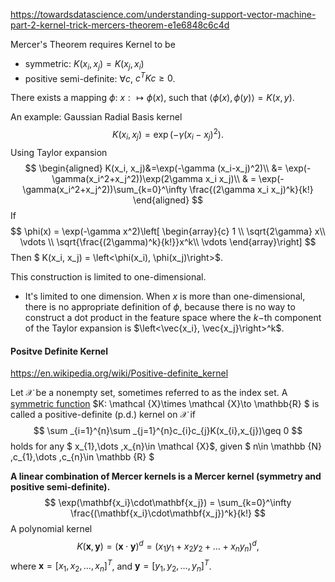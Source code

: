 





https://towardsdatascience.com/understanding-support-vector-machine-part-2-kernel-trick-mercers-theorem-e1e6848c6c4d



Mercer's Theorem requires Kernel to be

- symmetric: $K(x_i, x_j) = K(x_j, x_i)$
- positive semi-definite: $\forall c,$ $c^T K c\geq 0$.

There exists a mapping $\phi$: $x: \mapsto \phi(x)$, such that $\left < \phi(x), \phi(y)\right> = K(x,y)$.



An example: Gaussian Radial Basis kernel
$$
K(x_i, x_j)=\exp(-\gamma (x_i-x_j)^2).
$$
Using Taylor expansion
$$
\begin{aligned}
K(x_i, x_j)&=\exp(-\gamma (x_i-x_j)^2)\\
  &= \exp(-\gamma(x_i^2+x_j^2))\exp(2\gamma x_i x_j)\\
  & = \exp(-\gamma(x_i^2+x_j^2))\sum_{k=0}^\infty \frac{(2\gamma x_i x_j)^k}{k!}
\end{aligned}
$$
If 
$$
\phi(x) = \exp(-\gamma x^2)\left[
	\begin{array}{c} 
	1 \\
	\sqrt{2\gamma} x\\
	\vdots \\
	\sqrt{\frac{(2\gamma)^k}{k!}}x^k\\
	\vdots
	\end{array}\right]
$$
Then $ K(x_i, x_j) = \left<\phi(x_i), \phi(x_j)\right>$.



This construction is limited to one-dimensional.

- It's limited to one dimension. When $x$ is more than one-dimensional, there is no appropriate definition of $\phi$, because there is no way to construct a dot product in the feature space where the $k-$th component of the Taylor expansion is $\left<\vec{x_i}, \vec{x_j}\right>^k$.

#### Positve Definite Kernel 

https://en.wikipedia.org/wiki/Positive-definite_kernel

Let $\mathcal {X}$ be a nonempty set, sometimes referred to as the index set. A [symmetric function](https://en.wikipedia.org/wiki/Symmetric_function) $K: \mathcal {X}\times \mathcal {X}\to \mathbb{R} $ is called a positive-definite (p.d.) kernel on $\mathcal {X}$ if
$$
\sum _{i=1}^{n}\sum _{j=1}^{n}c_{i}c_{j}K(x_{i},x_{j})\geq 0
$$
holds for any $ x_{1},\dots ,x_{n}\in \mathcal {X}$, given $ n\in \mathbb {N} ,c_{1},\dots ,c_{n}\in \mathbb {R} $

**A linear combination of Mercer kernels is a Mercer kernel (symmetry and positive semi-definite).**
$$
\exp(\mathbf{x_i}\cdot\mathbf{x_j}) = \sum_{k=0}^\infty \frac{(\mathbf{x_i}\cdot\mathbf{x_j})^k}{k!}
$$
A polynomial kernel 
$$
K(\mathbf{x}, \mathbf{y}) = (\mathbf{x}\cdot\mathbf{y})^d = (x_1 y_1 + x_2 y_2 + \ldots + x_n y_n)^d,
$$
where $\mathbf{x}=[x_1, x_2, \ldots, x_n]^T$,  and $\mathbf{y}=[y_1, y_2, \ldots, y_n]^T$.



